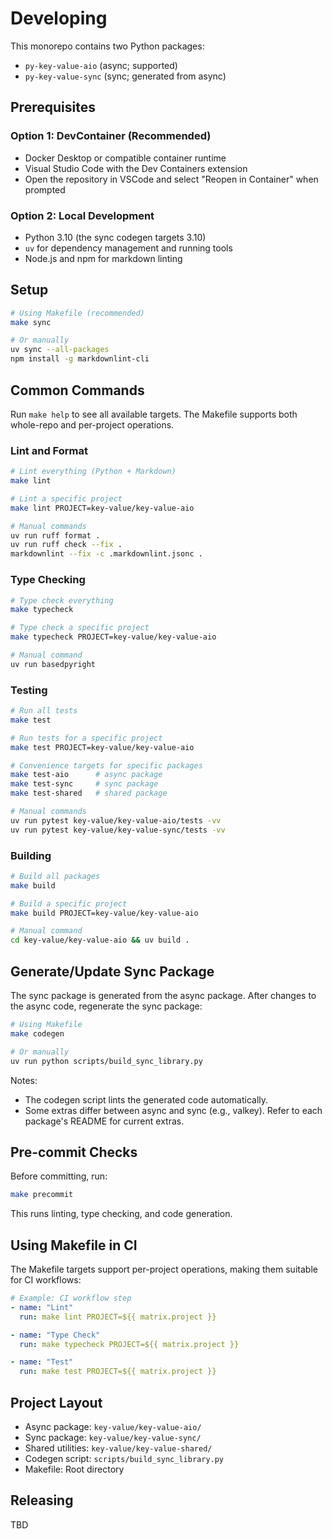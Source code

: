 # Developing

This monorepo contains two Python packages:

- `py-key-value-aio` (async; supported)
- `py-key-value-sync` (sync; generated from async)

## Prerequisites

### Option 1: DevContainer (Recommended)

- Docker Desktop or compatible container runtime
- Visual Studio Code with the Dev Containers extension
- Open the repository in VSCode and select "Reopen in Container" when prompted

### Option 2: Local Development

- Python 3.10 (the sync codegen targets 3.10)
- `uv` for dependency management and running tools
- Node.js and npm for markdown linting

## Setup

```bash
# Using Makefile (recommended)
make sync

# Or manually
uv sync --all-packages
npm install -g markdownlint-cli
```

## Common Commands

Run `make help` to see all available targets. The Makefile supports both whole-repo and per-project operations.

### Lint and Format

```bash
# Lint everything (Python + Markdown)
make lint

# Lint a specific project
make lint PROJECT=key-value/key-value-aio

# Manual commands
uv run ruff format .
uv run ruff check --fix .
markdownlint --fix -c .markdownlint.jsonc .
```

### Type Checking

```bash
# Type check everything
make typecheck

# Type check a specific project
make typecheck PROJECT=key-value/key-value-aio

# Manual command
uv run basedpyright
```

### Testing

```bash
# Run all tests
make test

# Run tests for a specific project
make test PROJECT=key-value/key-value-aio

# Convenience targets for specific packages
make test-aio      # async package
make test-sync     # sync package
make test-shared   # shared package

# Manual commands
uv run pytest key-value/key-value-aio/tests -vv
uv run pytest key-value/key-value-sync/tests -vv
```

### Building

```bash
# Build all packages
make build

# Build a specific project
make build PROJECT=key-value/key-value-aio

# Manual command
cd key-value/key-value-aio && uv build .
```

## Generate/Update Sync Package

The sync package is generated from the async package. After changes to the
async code, regenerate the sync package:

```bash
# Using Makefile
make codegen

# Or manually
uv run python scripts/build_sync_library.py
```

Notes:

- The codegen script lints the generated code automatically.
- Some extras differ between async and sync (e.g., valkey). Refer to each
  package's README for current extras.

## Pre-commit Checks

Before committing, run:

```bash
make precommit
```

This runs linting, type checking, and code generation.

## Using Makefile in CI

The Makefile targets support per-project operations, making them suitable for CI workflows:

```yaml
# Example: CI workflow step
- name: "Lint"
  run: make lint PROJECT=${{ matrix.project }}

- name: "Type Check"
  run: make typecheck PROJECT=${{ matrix.project }}

- name: "Test"
  run: make test PROJECT=${{ matrix.project }}
```

## Project Layout

- Async package: `key-value/key-value-aio/`
- Sync package: `key-value/key-value-sync/`
- Shared utilities: `key-value/key-value-shared/`
- Codegen script: `scripts/build_sync_library.py`
- Makefile: Root directory

## Releasing

TBD
